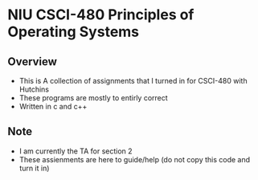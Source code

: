 # NIU CSCI-480 Principles of Operating Systems
## Overview
- This is A collection of assignments that I turned in for CSCI-480 with Hutchins
- These programs are mostly to entirly correct
- Written in c and c++
## Note
- I am currently the TA for section 2
- These assienments are here to guide/help (do not copy this code and turn it in)
